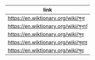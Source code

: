 |link|
|----|
|https://en.wiktionary.org/wiki/ক্ষুধা|
|https://en.wiktionary.org/wiki/ক্ষুধার্ত|
|https://en.wiktionary.org/wiki/ক্ষুর|
|https://en.wiktionary.org/wiki/ক্ষুদ্রান্ত্র|
|https://en.wiktionary.org/wiki/ক্ষুদ্র|
